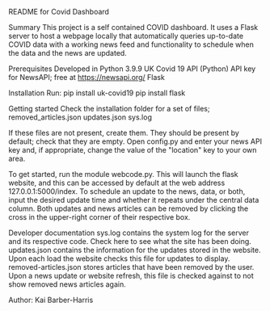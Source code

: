 README for Covid Dashboard

Summary
This project is a self contained COVID dashboard. It uses a Flask server to host a webpage locally that automatically queries up-to-date COVID data with a working news feed and functionality to schedule when the data and the news are updated.

Prerequisites
Developed in Python 3.9.9
UK Covid 19 API (Python)
API key for NewsAPI; free at https://newsapi.org/
Flask

Installation
Run:
pip install uk-covid19
pip install flask

Getting started
Check the installation folder for a set of files;
removed_articles.json
updates.json
sys.log

If these files are not present, create them. They should be present by default; check that they are empty.
Open config.py and enter your news API key and, if appropriate, change the value of the "location" key to your own area.

To get started, run the module webcode.py. This will launch the flask website, and this can be accessed by default at the web address 127.0.0.1:5000/index.
To schedule an update to the news, data, or both, input the desired update time and whether it repeats under the central data column.
Both updates and news articles can be removed by clicking the cross in the upper-right corner of their respective box.

Developer documentation
sys.log contains the system log for the server and its respective code. Check here to see what the site has been doing.
updates.json contains the information for the updates stored in the website. Upon each load the website checks this file for updates to display.
removed-articles.json stores articles that have been removed by the user. Upon a news update or website refresh, this file is checked against to not show removed news articles again.

Author: Kai Barber-Harris
